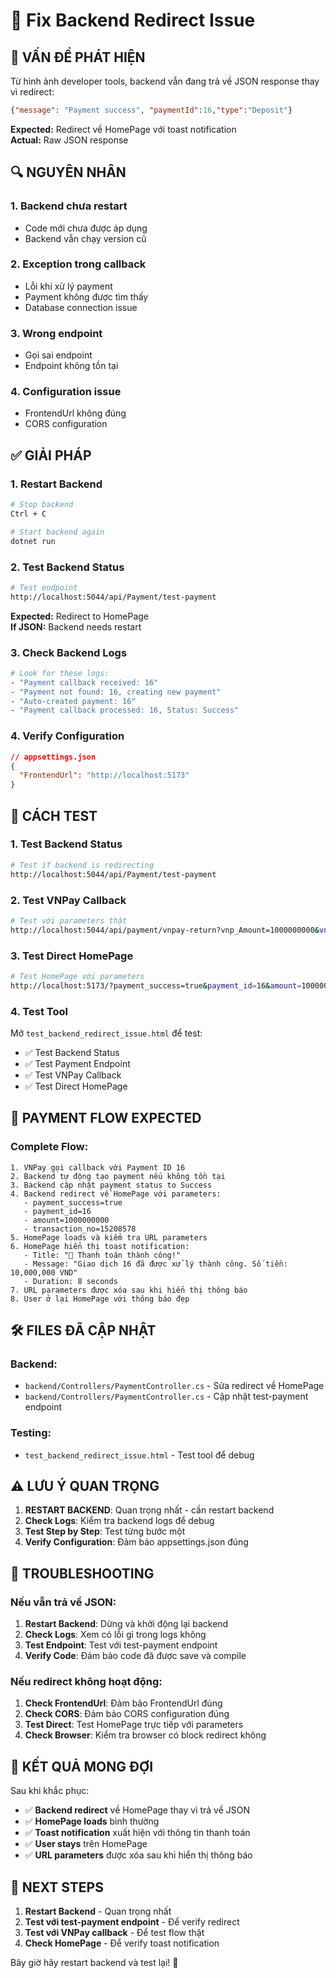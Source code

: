 # 🚨 Fix Backend Redirect Issue

## 🚨 VẤN ĐỀ PHÁT HIỆN

Từ hình ảnh developer tools, backend vẫn đang trả về JSON response thay vì redirect:

```json
{"message": "Payment success", "paymentId":16,"type":"Deposit"}
```

**Expected:** Redirect về HomePage với toast notification  
**Actual:** Raw JSON response

## 🔍 NGUYÊN NHÂN

### 1. **Backend chưa restart**
- Code mới chưa được áp dụng
- Backend vẫn chạy version cũ

### 2. **Exception trong callback**
- Lỗi khi xử lý payment
- Payment không được tìm thấy
- Database connection issue

### 3. **Wrong endpoint**
- Gọi sai endpoint
- Endpoint không tồn tại

### 4. **Configuration issue**
- FrontendUrl không đúng
- CORS configuration

## ✅ GIẢI PHÁP

### 1. **Restart Backend**
```bash
# Stop backend
Ctrl + C

# Start backend again
dotnet run
```

### 2. **Test Backend Status**
```bash
# Test endpoint
http://localhost:5044/api/Payment/test-payment
```

**Expected:** Redirect to HomePage  
**If JSON:** Backend needs restart

### 3. **Check Backend Logs**
```bash
# Look for these logs:
- "Payment callback received: 16"
- "Payment not found: 16, creating new payment"
- "Auto-created payment: 16"
- "Payment callback processed: 16, Status: Success"
```

### 4. **Verify Configuration**
```json
// appsettings.json
{
  "FrontendUrl": "http://localhost:5173"
}
```

## 🚀 CÁCH TEST

### 1. **Test Backend Status**
```bash
# Test if backend is redirecting
http://localhost:5044/api/Payment/test-payment
```

### 2. **Test VNPay Callback**
```bash
# Test với parameters thật
http://localhost:5044/api/payment/vnpay-return?vnp_Amount=1000000000&vnp_BankCode=NCB&vnp_BankTranNo=VNP15208578&vnp_CardType=ATM&vnp_OrderInfo=16+Thanh+toán+deposit+-+ID%3A+16&vnp_PayDate=20251018012513&vnp_ResponseCode=00&vnp_TmnCode=2WU7UITR&vnp_TransactionNo=15208578&vnp_TransactionStatus=00&vnp_TxnRef=16&vnp_SecureHash=24e2e116db14d31e8fa555ccd884b9ea2058ee5f080a7aa9a1d2e42e8aa619b923bd1b735f05423c04df051d2d7447ba8e7fa142aed19accfbe98c3cc41a0b55
```

### 3. **Test Direct HomePage**
```bash
# Test HomePage với parameters
http://localhost:5173/?payment_success=true&payment_id=16&amount=1000000000&transaction_no=15208578
```

### 4. **Test Tool**
Mở `test_backend_redirect_issue.html` để test:
- ✅ Test Backend Status
- ✅ Test Payment Endpoint
- ✅ Test VNPay Callback
- ✅ Test Direct HomePage

## 🔄 PAYMENT FLOW EXPECTED

### Complete Flow:
```
1. VNPay gọi callback với Payment ID 16
2. Backend tự động tạo payment nếu không tồn tại
3. Backend cập nhật payment status to Success
4. Backend redirect về HomePage với parameters:
   - payment_success=true
   - payment_id=16
   - amount=1000000000
   - transaction_no=15208578
5. HomePage loads và kiểm tra URL parameters
6. HomePage hiển thị toast notification:
   - Title: "🎉 Thanh toán thành công!"
   - Message: "Giao dịch 16 đã được xử lý thành công. Số tiền: 10,000,000 VND"
   - Duration: 8 seconds
7. URL parameters được xóa sau khi hiển thị thông báo
8. User ở lại HomePage với thông báo đẹp
```

## 🛠️ FILES ĐÃ CẬP NHẬT

### Backend:
- `backend/Controllers/PaymentController.cs` - Sửa redirect về HomePage
- `backend/Controllers/PaymentController.cs` - Cập nhật test-payment endpoint

### Testing:
- `test_backend_redirect_issue.html` - Test tool để debug

## ⚠️ LƯU Ý QUAN TRỌNG

1. **RESTART BACKEND**: Quan trọng nhất - cần restart backend
2. **Check Logs**: Kiểm tra backend logs để debug
3. **Test Step by Step**: Test từng bước một
4. **Verify Configuration**: Đảm bảo appsettings.json đúng

## 🔧 TROUBLESHOOTING

### Nếu vẫn trả về JSON:
1. **Restart Backend**: Dừng và khởi động lại backend
2. **Check Logs**: Xem có lỗi gì trong logs không
3. **Test Endpoint**: Test với test-payment endpoint
4. **Verify Code**: Đảm bảo code đã được save và compile

### Nếu redirect không hoạt động:
1. **Check FrontendUrl**: Đảm bảo FrontendUrl đúng
2. **Check CORS**: Đảm bảo CORS configuration đúng
3. **Test Direct**: Test HomePage trực tiếp với parameters
4. **Check Browser**: Kiểm tra browser có block redirect không

## 🎯 KẾT QUẢ MONG ĐỢI

Sau khi khắc phục:
- ✅ **Backend redirect** về HomePage thay vì trả về JSON
- ✅ **HomePage loads** bình thường
- ✅ **Toast notification** xuất hiện với thông tin thanh toán
- ✅ **User stays** trên HomePage
- ✅ **URL parameters** được xóa sau khi hiển thị thông báo

## 🚀 NEXT STEPS

1. **Restart Backend** - Quan trọng nhất
2. **Test với test-payment endpoint** - Để verify redirect
3. **Test với VNPay callback** - Để test flow thật
4. **Check HomePage** - Để verify toast notification

Bây giờ hãy restart backend và test lại! 🎉

